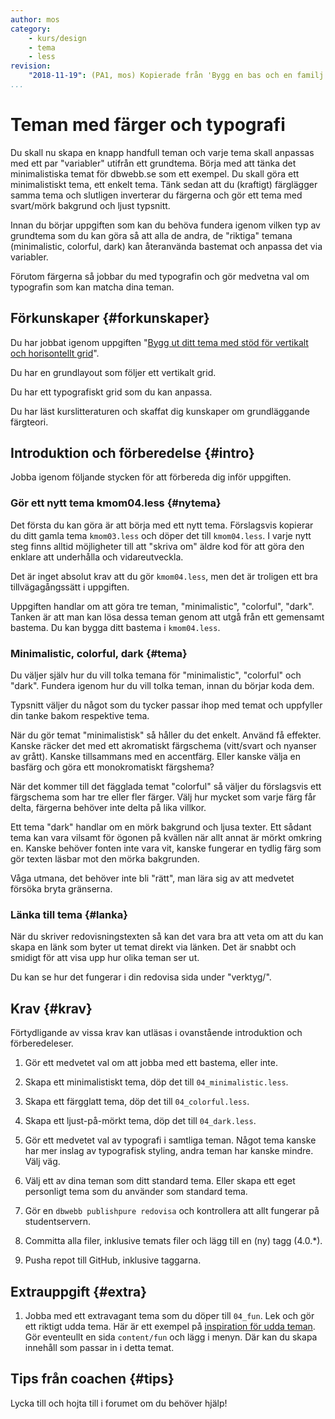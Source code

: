 ```yaml
---
author: mos
category:
    - kurs/design
    - tema
    - less
revision:
    "2018-11-19": (PA1, mos) Kopierade från 'Bygg en bas och en familj av teman' samt omskriven för design v2.
...
```

Teman med färger och typografi
===================================

Du skall nu skapa en knapp handfull teman och varje tema skall anpassas med ett par "variabler" utifrån ett grundtema. Börja med att tänka det minimalistiska temat för dbwebb.se som ett exempel. Du skall göra ett minimalistiskt tema, ett enkelt tema. Tänk sedan att du (kraftigt) färglägger samma tema och slutligen inverterar du färgerna och gör ett tema med svart/mörk bakgrund och ljust typsnitt.

Innan du börjar uppgiften som kan du behöva fundera igenom vilken typ av grundtema som du kan göra så att alla de andra, de "riktiga" temana (minimalistic, colorful, dark) kan återanvända bastemat och anpassa det via variabler.

Förutom färgerna så jobbar du med typografin och gör medvetna val om typografin som kan matcha dina teman.

<!--more-->



Förkunskaper {#forkunskaper}
-----------------------

Du har jobbat igenom uppgiften "[Bygg ut ditt tema med stöd för vertikalt och horisontellt grid](uppgift/bygg-ett-tema-med-vertikalt-och-horisontellt-grid)".

Du har en grundlayout som följer ett vertikalt grid.

Du har ett typografiskt grid som du kan anpassa.

Du har läst kurslitteraturen och skaffat dig kunskaper om grundläggande färgteori.



Introduktion och förberedelse {#intro}
-----------------------

Jobba igenom följande stycken för att förbereda dig inför uppgiften.



### Gör ett nytt tema kmom04.less {#nytema}

Det första du kan göra är att börja med ett nytt tema. Förslagsvis kopierar du ditt gamla tema `kmom03.less` och döper det till `kmom04.less`. I varje nytt steg finns alltid möjligheter till att "skriva om" äldre kod för att göra den enklare att underhålla och vidareutveckla.

Det är inget absolut krav att du gör `kmom04.less`, men det är troligen ett bra tillvägagångssätt i uppgiften.

Uppgiften handlar om att göra tre teman, "minimalistic", "colorful", "dark". Tanken är att man kan lösa dessa teman genom att utgå från ett gemensamt bastema. Du kan bygga ditt bastema i `kmom04.less`.



### Minimalistic, colorful, dark {#tema}

Du väljer själv hur du vill tolka temana för "minimalistic", "colorful" och "dark". Fundera igenom hur du vill tolka teman, innan du börjar koda dem.

Typsnitt väljer du något som du tycker passar ihop med temat och uppfyller din tanke bakom respektive tema.

När du gör temat "minimalistisk" så håller du det enkelt. Använd få effekter. Kanske räcker det med ett akromatiskt färgschema (vitt/svart och nyanser av grått). Kanske tillsammans med en accentfärg. Eller kanske välja en basfärg och göra ett monokromatiskt färgshema? 

När det kommer till det fägglada temat "colorful" så väljer du förslagsvis ett färgschema som har tre eller fler färger. Välj hur mycket som varje färg får delta, färgerna behöver inte delta på lika villkor.

Ett tema "dark" handlar om en mörk bakgrund och ljusa texter. Ett sådant tema kan vara vilsamt för ögonen på kvällen när allt annat är mörkt omkring en. Kanske behöver fonten inte vara vit, kanske fungerar en tydlig färg som gör texten läsbar mot den mörka bakgrunden.

Våga utmana, det behöver inte bli "rätt", man lära sig av att medvetet försöka bryta gränserna.



### Länka till tema {#lanka}

När du skriver redovisningstexten så kan det vara bra att veta om att du kan skapa en länk som byter ut temat direkt via länken. Det är snabbt och smidigt för att visa upp hur olika teman ser ut.

Du kan se hur det fungerar i din redovisa sida under "verktyg/".



Krav {#krav}
-----------------------

Förtydligande av vissa krav kan utläsas i ovanstående introduktion och förberedeleser.

1. Gör ett medvetet val om att jobba med ett bastema, eller inte.

1. Skapa ett minimalistiskt tema, döp det till `04_minimalistic.less`.

1. Skapa ett färgglatt tema, döp det till `04_colorful.less`.

1. Skapa ett ljust-på-mörkt tema, döp det till `04_dark.less`.

1. Gör ett medvetet val av typografi i samtliga teman. Något tema kanske har mer inslag av typografisk styling, andra teman har kanske mindre. Välj väg.

1. Välj ett av dina teman som ditt standard tema. Eller skapa ett eget personligt tema som du använder som standard tema.

1. Gör en `dbwebb publishpure redovisa` och kontrollera att allt fungerar på studentservern.

1. Committa alla filer, inklusive temats filer och lägg till en (ny) tagg (4.0.\*).

1. Pusha repot till GitHub, inklusive taggarna.



Extrauppgift {#extra}
-----------------------

1. Jobba med ett extravagant tema som du döper till `04_fun`. Lek och gör ett riktigt udda tema. Här är ett exempel på [inspiration för udda teman](t/7444). Gör eventeullt en sida `content/fun` och lägg i menyn. Där kan du skapa innehåll som passar in i detta temat.



Tips från coachen {#tips}
-----------------------

Lycka till och hojta till i forumet om du behöver hjälp!
